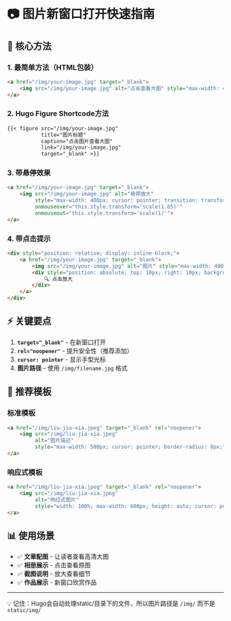 # 📷 图片新窗口打开快速指南

## 🎯 核心方法

### 1. 最简单方法（HTML包装）
```html
<a href="/img/your-image.jpg" target="_blank">
    <img src="/img/your-image.jpg" alt="点击查看大图" style="max-width: 400px; cursor: pointer;">
</a>
```

### 2. Hugo Figure Shortcode方法
```markdown
{{< figure src="/img/your-image.jpg" 
           title="图片标题" 
           caption="点击图片查看大图"
           link="/img/your-image.jpg"
           target="_blank" >}}
```

### 3. 带悬停效果
```html
<a href="/img/your-image.jpg" target="_blank">
    <img src="/img/your-image.jpg" alt="悬停放大" 
         style="max-width: 400px; cursor: pointer; transition: transform 0.3s;"
         onmouseover="this.style.transform='scale(1.05)'"
         onmouseout="this.style.transform='scale(1)'">
</a>
```

### 4. 带点击提示
```html
<div style="position: relative; display: inline-block;">
    <a href="/img/your-image.jpg" target="_blank">
        <img src="/img/your-image.jpg" alt="图片" style="max-width: 400px; cursor: pointer;">
        <div style="position: absolute; top: 10px; right: 10px; background: rgba(0,0,0,0.7); color: white; padding: 5px; border-radius: 3px; font-size: 12px;">
            🔍 点击放大
        </div>
    </a>
</div>
```

## ⚡ 关键要点

1. **`target="_blank"`** - 在新窗口打开
2. **`rel="noopener"`** - 提升安全性（推荐添加）
3. **`cursor: pointer`** - 显示手型光标
4. **图片路径** - 使用 `/img/filename.jpg` 格式

## 🔧 推荐模板

### 标准模板
```html
<a href="/img/liu-jia-xia.jpeg" target="_blank" rel="noopener">
    <img src="/img/liu-jia-xia.jpeg" 
         alt="图片描述" 
         style="max-width: 500px; cursor: pointer; border-radius: 8px;">
</a>
```

### 响应式模板
```html
<a href="/img/liu-jia-xia.jpeg" target="_blank" rel="noopener">
    <img src="/img/liu-jia-xia.jpeg" 
         alt="响应式图片" 
         style="width: 100%; max-width: 600px; height: auto; cursor: pointer;">
</a>
```

## 📊 使用场景

- ✅ **文章配图** - 让读者查看高清大图
- ✅ **相册展示** - 点击查看原图
- ✅ **截图说明** - 放大查看细节
- ✅ **作品展示** - 新窗口欣赏作品

---
💡 记住：Hugo会自动处理static/目录下的文件，所以图片路径是 `/img/` 而不是 `static/img/`
